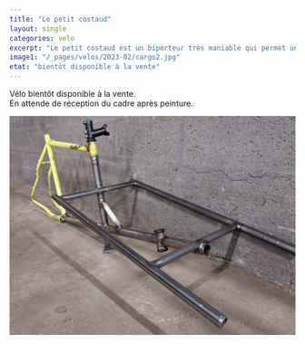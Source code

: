 ```yaml
---
title: "Le petit costaud"
layout: single
categories: velo
excerpt: "Le petit costaud est un biporteur très maniable qui permet un grand volume de chargement."
image1: "/_pages/velos/2023-02/cargo2.jpg"
etat: "bientôt disponible à la vente"
---
```

Vélo bientôt disponible à la vente.  
En attende de réception du cadre après peinture.

![cargo](/_pages/velos/2023-02/cargo2.jpg)